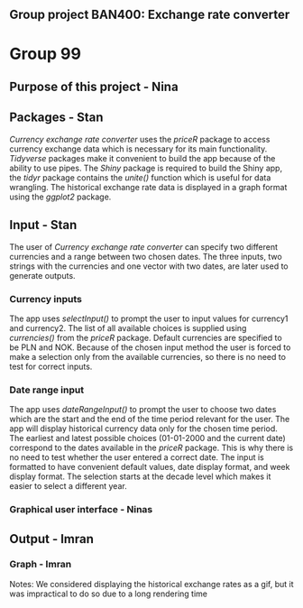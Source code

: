 Group project BAN400: Exchange rate converter
---------------------------------------------
# Group 99

## Purpose of this project - Nina

## Packages - Stan

*Currency exchange rate converter* uses the *priceR* package to access currency exchange data which is necessary for its main functionality. *Tidyverse* packages make it convenient to build the app because of the ability to use pipes. The *Shiny* package is required to build the Shiny app, the *tidyr* package contains the *unite()* function which is useful for data wrangling. The historical exchange rate data is displayed in a graph format using the *ggplot2* package.

## Input - Stan

The user of *Currency exchange rate converter* can specify two different currencies and a range between two chosen dates. The three inputs, two strings with the currencies and one vector with two dates, are later used to generate outputs.

### Currency inputs

The app uses *selectInput()* to prompt the user to input values for currency1 and currency2. The list of all available choices is supplied using *currencies()* from the *priceR* package. Default currencies are specified to be PLN and NOK. Because of the chosen input method the user is forced to make a selection only from the available currencies, so there is no need to test for correct inputs.

### Date range input

The app uses *dateRangeInput()* to prompt the user to choose two dates which are the start and the end of the time period relevant for the user. The app will display historical currency data only for the chosen time period. The earliest and latest possible choices (01-01-2000 and the current date) correspond to the dates available in the *priceR* package. This is why there is no need to test whether the user entered a correct date. The input is formatted to have convenient default values, date display format, and week display format. The selection starts at the decade level which makes it easier to select a different year.

### Graphical user interface - Ninas

## Output - Imran

### Graph - Imran

Notes:
We considered displaying the historical exchange rates as a gif, but it was impractical to do so due to a long rendering time